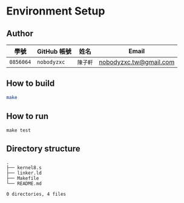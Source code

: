 # Environment Setup

## Author

| 學號 | GitHub 帳號 | 姓名 | Email |
| --- | ----------- | --- | --- |
|`0856064`| `nobodyzxc` | `陳子軒` | nobodyzxc.tw@gmail.com |

## How to build

```bash
make
```

## How to run

```
make test
```

## Directory structure

```
.
├── kernel8.s
├── linker.ld
├── Makefile
└── README.md

0 directories, 4 files
```
